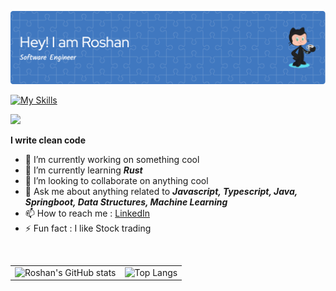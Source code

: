 ![Header](./github-header-image.png)

[![My Skills](https://skillicons.dev/icons?i=java,javascript,typescript,spring,rust,react,html,css&theme=light)](https://skillicons.dev)

![](https://komarev.com/ghpvc/?username=GuptaRoshan&color=green)

**I write clean code**

- 🔭 I’m currently working on something cool
- 🌱 I’m currently learning  _**Rust**_
- 👯 I’m looking to collaborate on anything cool
- 💬 Ask me about anything related to _**Javascript, Typescript, Java, Springboot, Data Structures, Machine Learning**_
- 📫 How to reach me : [LinkedIn](https://www.linkedin.com/in/roshngupta)
- ⚡ Fun fact : I like Stock trading

<!-- Comment Example -->

</br>
  <table>
    <tr>
      <td><img src="https://github-readme-stats.vercel.app/api?username=GuptaRoshan&show_icons=true&bg_color=#FFFFFF" alt="Roshan's GitHub stats"></td>
      <td><img src="https://github-readme-stats.vercel.app/api/top-langs/?username=GuptaRoshan&layout=compact&bg_color=#FFFFFF" alt="Top Langs"></td>
    </tr>
  </table>
</br>

<!-- [![GitHub Streak](https://streak-stats.demolab.com/?user=GuptaRoshan&theme=default)](https://git.io/streak-stats) -->

